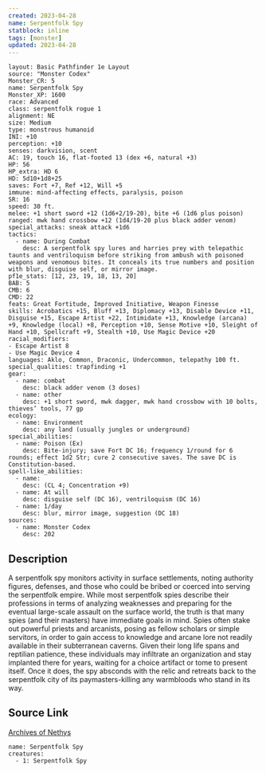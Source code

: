 ```yaml
---
created: 2023-04-28
name: Serpentfolk Spy
statblock: inline
tags: [monster]
updated: 2023-04-28
---
```

```statblock
layout: Basic Pathfinder 1e Layout
source: "Monster Codex"
Monster_CR: 5
name: Serpentfolk Spy
Monster_XP: 1600
race: Advanced
class: serpentfolk rogue 1
alignment: NE
size: Medium
type: monstrous humanoid
INI: +10
perception: +10
senses: darkvision, scent
AC: 19, touch 16, flat-footed 13 (dex +6, natural +3)
HP: 56
HP_extra: HD 6
HD: 5d10+1d8+25
saves: Fort +7, Ref +12, Will +5
immune: mind-affecting effects, paralysis, poison
SR: 16
speed: 30 ft.
melee: +1 short sword +12 (1d6+2/19-20), bite +6 (1d6 plus poison)
ranged: mwk hand crossbow +12 (1d4/19-20 plus black adder venom)
special_attacks: sneak attack +1d6
tactics:
  - name: During Combat
    desc: A serpentfolk spy lures and harries prey with telepathic taunts and ventriloquism before striking from ambush with poisoned weapons and venomous bites. It conceals its true numbers and position with blur, disguise self, or mirror image.
pf1e_stats: [12, 23, 19, 18, 13, 20]
BAB: 5
CMB: 6
CMD: 22
feats: Great Fortitude, Improved Initiative, Weapon Finesse
skills: Acrobatics +15, Bluff +13, Diplomacy +13, Disable Device +11, Disguise +15, Escape Artist +22, Intimidate +13, Knowledge (arcana) +9, Knowledge (local) +8, Perception +10, Sense Motive +10, Sleight of Hand +10, Spellcraft +9, Stealth +10, Use Magic Device +20
racial_modifiers:
- Escape Artist 8
- Use Magic Device 4
languages: Aklo, Common, Draconic, Undercommon, telepathy 100 ft.
special_qualities: trapfinding +1
gear:
  - name: combat
    desc: black adder venom (3 doses)
  - name: other
    desc: +1 short sword, mwk dagger, mwk hand crossbow with 10 bolts, thieves’ tools, 77 gp
ecology:
  - name: Environment
    desc: any land (usually jungles or underground)
special_abilities:
  - name: Poison (Ex)
    desc: Bite-injury; save Fort DC 16; frequency 1/round for 6 rounds; effect 1d2 Str; cure 2 consecutive saves. The save DC is Constitution-based.
spell-like_abilities:
  - name:
    desc: (CL 4; Concentration +9)
  - name: At will
    desc: disguise self (DC 16), ventriloquism (DC 16)
  - name: 1/day
    desc: blur, mirror image, suggestion (DC 18)
sources:
  - name: Monster Codex
    desc: 202
```
## Description
A serpentfolk spy monitors activity in surface settlements, noting authority figures, defenses, and those who could be bribed or coerced into serving the serpentfolk empire. While most serpentfolk spies describe their professions in terms of analyzing weaknesses and preparing for the eventual large-scale assault on the surface world, the truth is that many spies (and their masters) have immediate goals in mind. Spies often stake out powerful priests and arcanists, posing as fellow scholars or simple servitors, in order to gain access to knowledge and arcane lore not readily available in their subterranean caverns. Given their long life spans and reptilian patience, these individuals may infiltrate an organization and stay implanted there for years, waiting for a choice artifact or tome to present itself. Once it does, the spy absconds with the relic and retreats back to the serpentfolk city of its paymasters-killing any warmbloods who stand in its way.
## Source Link
[Archives of Nethys](https://aonprd.com/MonsterDisplay.aspx?ItemName=Serpentfolk%20Spy)
```encounter-table
name: Serpentfolk Spy
creatures:
  - 1: Serpentfolk Spy
```
